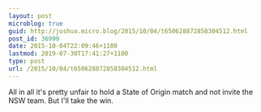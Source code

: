 ```yaml
---
layout: post
microblog: true
guid: http://joshua.micro.blog/2015/10/04/t650628872858304512.html
post_id: 36999
date: 2015-10-04T22:09:46+1100
lastmod: 2019-07-30T17:41:27+1100
type: post
url: /2015/10/04/t650628872858304512.html
---
```

All in all it's pretty unfair to hold a State of Origin match and not invite the NSW team. But I'll take the win.
